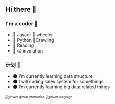 ## Hi there :wave:

### I'm a coder :older_man:

- :memo: Javaer :ferris_wheel: wheeler
- :shell: Python :bug:Crawling
- :book: Reading   
- :raising_hand: :stuck_out_tongue_winking_eye: involution

### 计划 :calendar:
- :new_moon: I’m currently learning data structure
- :new_moon: I will coding sales system for somethings
- :new_moon: I’m currently learning big data related things



 <img src="https://github-readme-stats.vercel.app/api?username=poplar-hub&amp;show_icons=true&amp;theme=Gradient" alt="private github information" style="zoom: 67%;" />

 <img src="https://github-readme-stats.vercel.app/api/top-langs/?username=poplar-hub&amp;layout=compact&amp;langs_count=8&amp;hide_border=true" alt="private language" style="zoom: 67%;" />

<!--
|  分级  | 阅读完成度 | 含义 |
| :---: | -------- | ---- |
|   1   | :full_moon: | :full_moon_with_face: 完成阅读，方法/字段已读完，实现过程已了解 |
|   2   | :waxing_gibbous_moon: | 完成阅读，方法/字段已读完，但一些实现细节未掌握 |
|   3   | :first_quarter_moon: | 正在阅读，方法/字段未读完，理解了大部分特性 |
|   4   | :waxing_crescent_moon: | 正在阅读，方法/字段未读完，只涉猎了一部分特性 |
|   5   | :new_moon: | :new_moon_with_face: 初步接触，有限的了解，大概知道该类的作用 |
|   6   |:crescent_moon:|月牙|
-->
